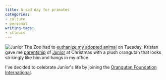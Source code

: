 ```yaml
---
title: A sad day for primates
categories:
- culture
- personal
writing-tags:
- stlouis
---
```


![Junior](/assets/2006-03-30-a-sad-day-for-primates/junior-zoo.jpg)
The Zoo had to [euthanize my adopted animal][2] on Tuesday.  Kristan gave me [parentship][3] of [Junior][4] at Christmas with a plush orangutan that looks strikingly like him and hangs in my office.

I've decided to celebrate Junior's life by joining the [Orangutan Foundation International][5].

   [2]: http://www.washingtonpost.com/wp-dyn/content/article/2006/03/29/AR2006032902151.html
   [3]: http://www.stlzoo.org/supportthezoo/zooparentsprogram/perksofparenting/zooparentsrecognitiong.htm
   [4]: http://stlzoo.org/yourvisit/thingstoseeanddo/thewild/fragileforest/whoswhoinourorangutanfamil/junior.htm
   [5]: http://www.orangutan.org/

